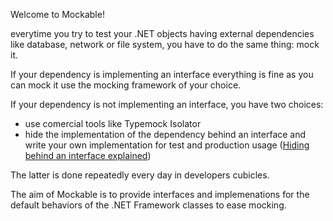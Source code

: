 Welcome to Mockable!

everytime you try to test your .NET objects having external dependencies like database, network or file system, you have to do the same thing: mock it.

If your dependency is implementing an interface everything is fine as you can mock it use the mocking framework of your choice.

If your dependency is not implementing an interface, you have two choices:

* use comercial tools like Typemock Isolator
* hide the implementation of the dependency behind an interface and write your own implementation for test and production usage ([Hiding behind an interface explained](http://stackoverflow.com/questions/266776/mock-file-methods-in-net-like-file-copy1-txt-2-txt))

The latter is done repeatedly every day in developers cubicles.

The aim of Mockable is to provide interfaces and implemenations for the default behaviors of the .NET Framework classes to ease mocking.